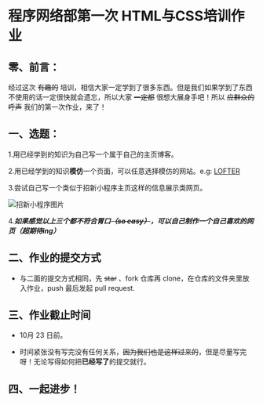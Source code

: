 # 程序网络部第一次 HTML与CSS培训作业

## 零、前言：

经过这次 ~~有趣的~~ 培训，相信大家一定学到了很多东西。但是我们如果学到了东西不使用的话一定很快就会遗忘，所以大家 ~~一定都~~ 很想大展身手吧！所以 ~~应群众的呼声~~ 我们的第一次作业，来了！

## 一、选题：

1.用已经学到的知识为自己写一个属于自己的主页博客。

2.用已经学到的知识**模仿**一个页面，可以任意选择模仿的网站。e.g: [LOFTER](https://www.lofter.com/front/login)

3.尝试自己写一个类似于招新小程序主页这样的信息展示类网页。

![招新小程序图片](https://i0.hdslb.com/bfs/album/b11f5632639e01a1259ad21ef83352662e8fdf6e.png)

4.***如果感觉以上三个都不符合胃口~~（so easy）~~，可以自己制作一个自己喜欢的网页（超期待ing）***

## 二、作业的提交方式

- 与二面的提交方式相同，先 ~~star~~ 、fork 仓库再 clone，在仓库的文件夹里放入作业，push 最后发起 pull request.

## 三、作业截止时间

- 10月 23 日前。

- 时间紧张没有写完没有任何关系，~~因为我们也是这样过来的~~，但是尽量写完呀！无论写得如何把**已经写了**的提交就行。

## 四、一起进步！
